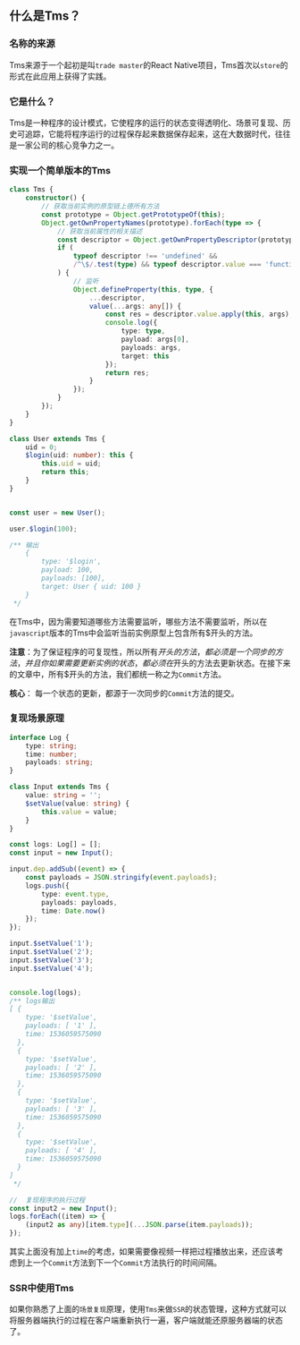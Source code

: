 ## 什么是Tms？


### 名称的来源
Tms来源于一个起初是叫`trade master`的React Native项目，Tms首次以`store`的形式在此应用上获得了实践。


### 它是什么？
Tms是一种程序的设计模式，它使程序的运行的状态变得透明化、场景可复现、历史可追踪，它能将程序运行的过程保存起来数据保存起来，这在大数据时代，往往是一家公司的核心竞争力之一。

### 实现一个简单版本的Tms
```typescript
class Tms {
    constructor() {
        // 获取当前实例的原型链上德所有方法
        const prototype = Object.getPrototypeOf(this);
        Object.getOwnPropertyNames(prototype).forEach(type => {
            // 获取当前属性的相关描述
            const descriptor = Object.getOwnPropertyDescriptor(prototype, type);
            if (
                typeof descriptor !== 'undefined' &&
                /^\$/.test(type) && typeof descriptor.value === 'function'
            ) {
                // 监听
                Object.defineProperty(this, type, {
                    ...descriptor,
                    value(...args: any[]) {
                        const res = descriptor.value.apply(this, args);
                        console.log({
                            type: type,
                            payload: args[0],
                            payloads: args,
                            target: this
                        });
                        return res;
                    }
                });
            }
        });
    }
}

class User extends Tms {
    uid = 0;
    $login(uid: number): this {
        this.uid = uid;
        return this;
    }
}


const user = new User();

user.$login(100);

/** 输出
    {
        type: '$login',
        payload: 100,
        payloads: [100],
        target: User { uid: 100 }
    }
 */
```
在Tms中，因为需要知道哪些方法需要监听，哪些方法不需要监听，所以在`javascript`版本的Tms中会监听当前实例原型上包含所有$开头的方法。  

**注意**：为了保证程序的可复现性，所以所有$开头的方法，都必须是一个同步的方法，并且你如果需要更新实例的状态，都必须在$开头的方法去更新状态。在接下来的文章中，所有$开头的方法，我们都统一称之为`Commit`方法。

**核心**： 每一个状态的更新，都源于一次同步的`Commit`方法的提交。


### 复现场景原理
```typescript
interface Log {
    type: string;
    time: number;
    payloads: string;
}

class Input extends Tms {
    value: string = '';
    $setValue(value: string) {
        this.value = value;
    }
}

const logs: Log[] = [];
const input = new Input();

input.dep.addSub((event) => {
    const payloads = JSON.stringify(event.payloads);
    logs.push({
        type: event.type,
        payloads: payloads,
        time: Date.now()
    });
});

input.$setValue('1');
input.$setValue('2');
input.$setValue('3');
input.$setValue('4');


console.log(logs);
/** logs输出
[ {
    type: '$setValue',
    payloads: [ '1' ],
    time: 1536059575090
  },
  {
    type: '$setValue',
    payloads: [ '2' ],
    time: 1536059575090
  },
  {
    type: '$setValue',
    payloads: [ '3' ],
    time: 1536059575090
  },
  {
    type: '$setValue',
    payloads: [ '4' ],
    time: 1536059575090
  }
]
 */

//  复现程序的执行过程
const input2 = new Input();
logs.forEach((item) => {
    (input2 as any)[item.type](...JSON.parse(item.payloads));
});

```
其实上面没有加上`time`的考虑，如果需要像视频一样把过程播放出来，还应该考虑到上一个`Commit`方法到下一个`Commit`方法执行的时间间隔。


### SSR中使用Tms
如果你熟悉了上面的`场景复现`原理，使用`Tms`来做`SSR`的状态管理，这种方式就可以将服务器端执行的过程在客户端重新执行一遍，客户端就能还原服务器端的状态了。


